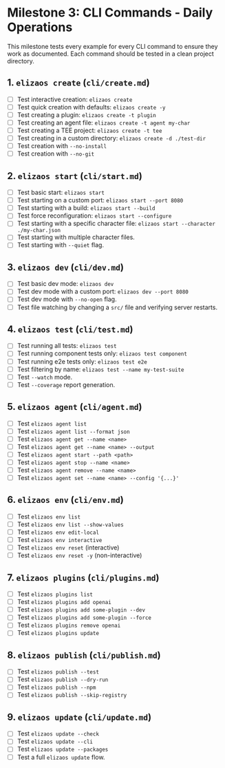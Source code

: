 # Milestone 3: CLI Commands - Daily Operations

This milestone tests every example for every CLI command to ensure they work as documented. Each command should be tested in a clean project directory.

## 1. `elizaos create` (`cli/create.md`)
- [ ] Test interactive creation: `elizaos create`
- [ ] Test quick creation with defaults: `elizaos create -y`
- [ ] Test creating a plugin: `elizaos create -t plugin`
- [ ] Test creating an agent file: `elizaos create -t agent my-char`
- [ ] Test creating a TEE project: `elizaos create -t tee`
- [ ] Test creating in a custom directory: `elizaos create -d ./test-dir`
- [ ] Test creation with `--no-install`
- [ ] Test creation with `--no-git`

## 2. `elizaos start` (`cli/start.md`)
- [ ] Test basic start: `elizaos start`
- [ ] Test starting on a custom port: `elizaos start --port 8080`
- [ ] Test starting with a build: `elizaos start --build`
- [ ] Test force reconfiguration: `elizaos start --configure`
- [ ] Test starting with a specific character file: `elizaos start --character ./my-char.json`
- [ ] Test starting with multiple character files.
- [ ] Test starting with `--quiet` flag.

## 3. `elizaos dev` (`cli/dev.md`)
- [ ] Test basic dev mode: `elizaos dev`
- [ ] Test dev mode with a custom port: `elizaos dev --port 8080`
- [ ] Test dev mode with `--no-open` flag.
- [ ] Test file watching by changing a `src/` file and verifying server restarts.

## 4. `elizaos test` (`cli/test.md`)
- [ ] Test running all tests: `elizaos test`
- [ ] Test running component tests only: `elizaos test component`
- [ ] Test running e2e tests only: `elizaos test e2e`
- [ ] Test filtering by name: `elizaos test --name my-test-suite`
- [ ] Test `--watch` mode.
- [ ] Test `--coverage` report generation.

## 5. `elizaos agent` (`cli/agent.md`)
- [ ] Test `elizaos agent list`
- [ ] Test `elizaos agent list --format json`
- [ ] Test `elizaos agent get --name <name>`
- [ ] Test `elizaos agent get --name <name> --output`
- [ ] Test `elizaos agent start --path <path>`
- [ ] Test `elizaos agent stop --name <name>`
- [ ] Test `elizaos agent remove --name <name>`
- [ ] Test `elizaos agent set --name <name> --config '{...}'`

## 6. `elizaos env` (`cli/env.md`)
- [ ] Test `elizaos env list`
- [ ] Test `elizaos env list --show-values`
- [ ] Test `elizaos env edit-local`
- [ ] Test `elizaos env interactive`
- [ ] Test `elizaos env reset` (interactive)
- [ ] Test `elizaos env reset -y` (non-interactive)

## 7. `elizaos plugins` (`cli/plugins.md`)
- [ ] Test `elizaos plugins list`
- [ ] Test `elizaos plugins add openai`
- [ ] Test `elizaos plugins add some-plugin --dev`
- [ ] Test `elizaos plugins add some-plugin --force`
- [ ] Test `elizaos plugins remove openai`
- [ ] Test `elizaos plugins update`

## 8. `elizaos publish` (`cli/publish.md`)
- [ ] Test `elizaos publish --test`
- [ ] Test `elizaos publish --dry-run`
- [ ] Test `elizaos publish --npm`
- [ ] Test `elizaos publish --skip-registry`

## 9. `elizaos update` (`cli/update.md`)
- [ ] Test `elizaos update --check`
- [ ] Test `elizaos update --cli`
- [ ] Test `elizaos update --packages`
- [ ] Test a full `elizaos update` flow. 